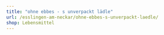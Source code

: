 ```yaml
---
title: "ohne ebbes - s unverpackt lädle"
url: /esslingen-am-neckar/ohne-ebbes-s-unverpackt-laedle/
shop: Lebensmittel
---
```

